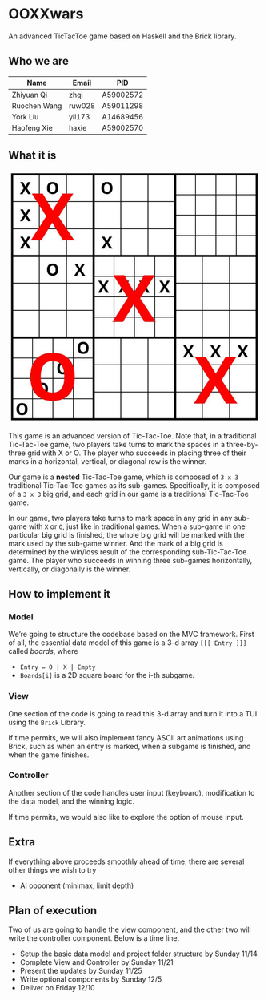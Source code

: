 # OOXXwars

An advanced TicTacToe game based on Haskell and the Brick library.

## Who we are

| Name         | Email  | PID       |
| ------------ | ------ | --------- |
| Zhiyuan Qi   | zhqi   | A59002572 |
| Ruochen Wang | ruw028 | A59011298 |
| York Liu     | yil173 | A14689456 |
| Haofeng Xie  | haxie  | A59002570 |

## What it is

![](assets/demo.JPG)

This game is an advanced version of Tic-Tac-Toe. Note that, in a traditional Tic-Tac-Toe game, two players take turns to mark the spaces in a three-by-three grid with X or O. The player who succeeds in placing three of their marks in a horizontal, vertical, or diagonal row is the winner. 

Our game is a **nested** Tic-Tac-Toe game, which is composed of `3 x 3` traditional Tic-Tac-Toe games as its sub-games. Specifically, it is composed of a `3 x 3` big grid, and each grid in our game is a traditional Tic-Tac-Toe game. 

In our game, two players take turns to mark space in any grid in any sub-game with `X` or `O`, just like in traditional games. When a sub-game in one particular big grid is finished, the whole big grid will be marked with the mark used by the sub-game winner. And the mark of a big grid is determined by the win/loss result of the corresponding sub-Tic-Tac-Toe game. The player who succeeds in winning three sub-games horizontally, vertically, or diagonally is the winner.

## How to implement it

### Model

We’re going to structure the codebase based on the MVC framework. First of all, the essential data model of this game is a 3-d array `[[[ Entry ]]]` called *boards*, where 

- `Entry = O | X | Empty`
- `Boards[i]` is a 2D square board for the i-th subgame. 

### View

One section of the code is going to read this 3-d array and turn it into a TUI using the `Brick` Library. 

If time permits, we will also implement fancy ASCII art animations using Brick, such as when an entry is marked, when a subgame is finished, and when the game finishes.

### Controller

Another section of the code handles user input (keyboard), modification to the data model, and the winning logic. 

If time permits, we would also like to explore the option of mouse input.

## Extra

If everything above proceeds smoothly ahead of time, there are several other things we wish to try

- AI opponent (minimax, limit depth)

## Plan of execution

Two of us are going to handle the view component, and the other two will write the controller component. Below is a time line.

- Setup the basic data model and project folder structure by Sunday 11/14.
- Complete View and Controller by Sunday 11/21
- Present the updates by Sunday 11/25
- Write optional components by Sunday 12/5
- Deliver on Friday 12/10

